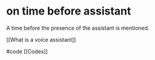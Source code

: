 # on time before assistant
A time before the presence of the assistant is mentioned.

[[What is a voice assistant]]

#code [[Codes]]